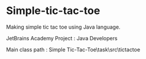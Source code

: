 # Simple-tic-tac-toe
Making simple tic tac toe using Java language.

JetBrains Academy Project : Java Developers


Main class path : Simple Tic-Tac-Toe\task\src\tictactoe
